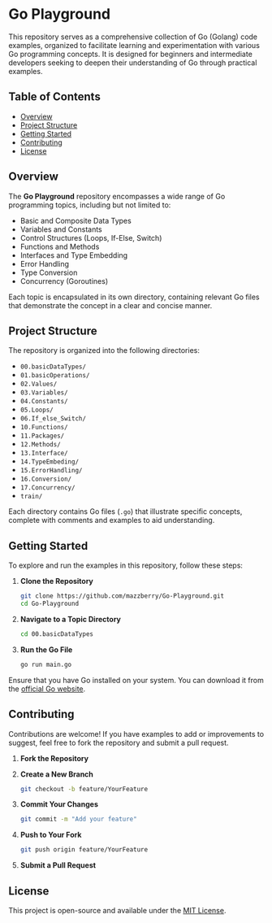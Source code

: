 
# Go Playground

This repository serves as a comprehensive collection of Go (Golang) code examples, organized to facilitate learning and experimentation with various Go programming concepts.
It is designed for beginners and intermediate developers seeking to deepen their understanding of Go through practical examples.

## Table of Contents

- [Overview](#overview)
- [Project Structure](#project-structure)
- [Getting Started](#getting-started)
- [Contributing](#contributing)
- [License](#license)

## Overview

The **Go Playground** repository encompasses a wide range of Go programming topics, including but not limited to:

- Basic and Composite Data Types
- Variables and Constants
- Control Structures (Loops, If-Else, Switch)
- Functions and Methods
- Interfaces and Type Embedding
- Error Handling
- Type Conversion
- Concurrency (Goroutines)

Each topic is encapsulated in its own directory, containing relevant Go files that demonstrate the concept in a clear and concise manner.

## Project Structure

The repository is organized into the following directories:

- `00.basicDataTypes/`
- `01.basicOperations/`
- `02.Values/`
- `03.Variables/`
- `04.Constants/`
- `05.Loops/`
- `06.If_else_Switch/`
- `10.Functions/`
- `11.Packages/`
- `12.Methods/`
- `13.Interface/`
- `14.TypeEmbeding/`
- `15.ErrorHandling/`
- `16.Conversion/`
- `17.Concurrency/`
- `train/`

Each directory contains Go files (`.go`) that illustrate specific concepts, complete with comments and examples to aid understanding.

## Getting Started

To explore and run the examples in this repository, follow these steps:

1. **Clone the Repository**

   ```bash
   git clone https://github.com/mazzberry/Go-Playground.git
   cd Go-Playground
   ```

2. **Navigate to a Topic Directory**

   ```bash
   cd 00.basicDataTypes
   ```

3. **Run the Go File**

   ```bash
   go run main.go
   ```

Ensure that you have Go installed on your system. You can download it from the [official Go website](https://golang.org/dl/).

## Contributing

Contributions are welcome! If you have examples to add or improvements to suggest, feel free to fork the repository and submit a pull request.

1. **Fork the Repository**

2. **Create a New Branch**

   ```bash
   git checkout -b feature/YourFeature
   ```

3. **Commit Your Changes**

   ```bash
   git commit -m "Add your feature"
   ```

4. **Push to Your Fork**

   ```bash
   git push origin feature/YourFeature
   ```

5. **Submit a Pull Request**

## License

This project is open-source and available under the [MIT License](LICENSE).
